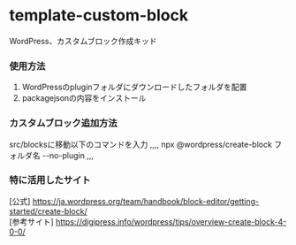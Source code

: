 # template-custom-block
WordPress、カスタムブロック作成キッド

### 使用方法
1. WordPressのpluginフォルダにダウンロードしたフォルダを配置
2. packagejsonの内容をインストール

### カスタムブロック追加方法
src/blocksに移動以下のコマンドを入力
,,,,
npx @wordpress/create-block フォルダ名 --no-plugin
,,,

### 特に活用したサイト
[公式] https://ja.wordpress.org/team/handbook/block-editor/getting-started/create-block/  
[参考サイト] https://digipress.info/wordpress/tips/overview-create-block-4-0-0/  
